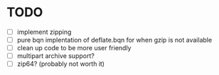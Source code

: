 # TODO

- [ ] implement zipping
- [ ] pure bqn implentation of deflate.bqn for when gzip is not available
- [ ] clean up code to be more user friendly
- [ ] multipart archive support?
- [ ] zip64? (probably not worth it)
